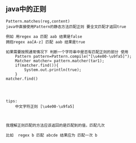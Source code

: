 

## java中的正则  

	Pattern.matches(reg,content)
	java中直接使用Pattern的静态方法匹配正则 要全文匹配才返回true

	例如 用regex aa 匹配 aab 结果是false
	拥抱regex aa[A-z] 匹配 aab 结果是true

	如果需要按照通常情况下 判断一个字符串中是否有匹配正则的部分 使用
		Pattern pattern=Pattern.compile("[\u4e00-\u9fa5]");
		Matcher matcher= pattern.matcher(tar1);
		if(matcher.find()){
		    System.out.println(true);
		}
	matcher.find()




	tips:
		中文字符正则 [\u4e00-\u9fa5]



	我理解正则匹配的方法应该返回的是匹配到的值，匹配几次

	比如  regex b 匹配 abcde 结果应为 匹配一次 b

